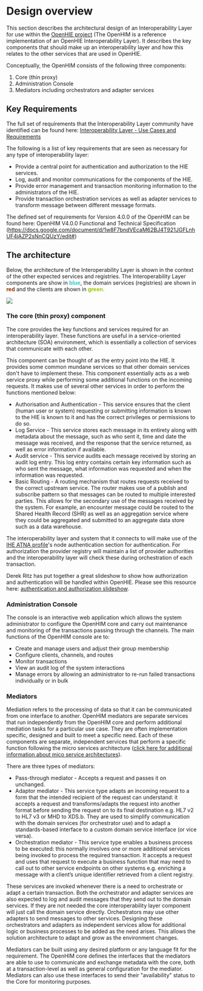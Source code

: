 Design overview
===============

This section describes the architectural design of an Interoperability Layer for use within the [OpenHIE project](https://ohie.org/) (The OpenHIM is a reference implementation of an OpenHIE Interoperability Layer). It describes the key components that should make up an interoperability layer and how this relates to the other services that are used in OpenHIE.

Conceptually, the OpenHIM consists of the following three components:
1. Core (thin proxy)
2. Administration Console 
3. Mediators including orchestrators and adapter services


## Key Requirements

The full set of requirements that the Interoperability Layer community have identified can be found here: [Interoperability Layer - Use Cases and Requirements](https://wiki.ohie.org/display/SUB/Interoperability+Layer+-+Use+Cases+and+Requirements)

The following is a list of key requirements that are seen as necessary for any type of interoperability layer:

*   Provide a central point for authentication and authorization to the HIE services.
*   Log, audit and monitor communications for the components of the HIE.
*   Provide error management and transaction monitoring information to the administrators of the HIE.
*   Provide transaction orchestration services as well as adapter services to transform message between different message formats.

The defined set of requirements for Version 4.0.0 of the OpenHIM can be found here: OpenHIM V4.0.0 Functional and Technical Specification (https://docs.google.com/document/d/1w8F7bndVEcaM62BJ4T921JGFLnhUF4jAZP2sNnCQUzY/edit#)

## The architecture

Below, the architecture of the Interoperability Layer is shown in the context of the other expected services and registries. The Interoperability Layer components are show in **<span style="color: rgb(51,204,204);">blue</span>**, the domain services (registries) are shown in **<span style="color: rgb(153,51,0);">red</span>** and the clients are shown in <span style="color: rgb(153,204,0);">**green.**</span>

![](/_static/design/Central-HIM-componentv2.png)

### The core (thin proxy) component

The core provides the key functions and services required for an interoperability layer. These functions are useful in a service-oriented architecture (SOA) environment, which is essentially a collection of services that communicate with each other. 

This component can be thought of as the entry point into the HIE. It provides some common mundane services so that other domain services don't have to implement these. This component essentially acts as a web service proxy while performing some additional functions on the incoming requests. It makes use of several other services in order to perform the functions mentioned below: 

* Authorisation and Authentication - This service ensures that the client (human user or system) requesting or submitting information is known to the HIE is known to it and has the correct privileges or permissions to do so.
* Log Service - This service stores each message in its entirety along with metadata about the message, such as who sent it, time and date the message was received, and the response that the service returned, as well as error information if available.
* Audit service - This service audits each message received by storing an audit log entry. This log entry contains certain key information such as who sent the message, what information was requested and when the information was requested.
* Basic Routing - A routing mechanism that routes requests received to the correct upstream service. The router makes use of a publish and subscribe pattern so that messages can be routed to multiple interested parties. This allows for the secondary use of the messages received by the system. For example, an encounter message could be routed to the Shared Health Record (SHR) as well as an aggregation service where they could be aggregated and submitted to an aggregate data store such as a data warehouse.

The interoperability layer and system that it connects to will make use of the [IHE ATNA profile](http://wiki.ihe.net/index.php?title=Audit_Trail_and_Node_Authentication)'s node authentication section for authentication. For authorization the provider registry will maintain a list of provider authorities and the interoperability layer will check these during orchestration of each transaction.

Derek Ritz has put together a great slideshow to show how authorization and authentication will be handled within OpenHIE. Please see this resource here: [authentication and authorization slideshow](https://wiki.ohie.org/download/attachments/11370499/13-10-16%20authentication%20and%20authorization.pptx?version=1&modificationDate=1381995929235&api=v2).

### Administration Console

The console is an interactive web application which allows the system administrator to configure the OpenHIM core and carry out maintenance and monitoring of the transactions passing through the channels.  The main functions of the OpenHIM console are to:
* Create and manage users and adjust their group membership
* Configure clients, channels, and routes
* Monitor transactions 
* View an audit log of the system interactions
* Manage errors by allowing an administrator to re-run failed transactions individually or in bulk

### Mediators

Mediation refers to the processing of data so that it can be communicated from one interface to another. OpenHIM mediators are separate services that run independently from the OpenHIM core and perform additional mediation tasks for a particular use case. They are often implementation specific, designed and built to meet a specific need.  Each of these components are separate, independent services that perform a specific function following the micro services architecture ([click here for additional information about mico service architectures](http://yobriefca.se/blog/2013/04/29/micro-service-architecture/)).

There are three types of mediators:
* Pass-through mediator - Accepts a request and passes it on unchanged.
* Adaptor mediator - This service type adapts an incoming request to a form that the intended recipient of the request can understand: it accepts a request and transforms/adapts the request into another format before sending the request on to its final destination e.g. HL7 v2 to HL7 v3 or MHD to XDS.b.   They are used to simplify communication with the domain services (for orchestrator use) and to adapt a standards-based interface to a custom domain service interface (or vice versa).
* Orchestration mediator - This service type enables a business process to be executed: this normally involves one or more additional services being invoked to process the required transaction. It accepts a request and uses that request to execute a business function that may need to call out to other service endpoints on other systems e.g. enriching a message with a client’s unique identifier retrieved from a client registry.

These services are invoked whenever there is a need to orchestrate or adapt a certain transaction. Both the orchestrator and adapter services are also expected to log and audit messages that they send out to the domain services. If they are not needed the core interoperability layer component will just call the domain service directly. Orchestrators may use other adapters to send messages to other services.  Designing these orchestrators and adapters as independent services allow for additional logic or business processes to be added as the need arises. This allows the solution architecture to adapt and grow as the environment changes.

Mediators can be built using any desired platform or any language fit for the requirement. The OpenHIM core defines the interfaces that the mediators are able to use to communicate and exchange metadata with the core, both at a transaction-level as well as general configuration for the mediator. Mediators can also use these interfaces to send their "availability" status to the Core for monitoring purposes.

